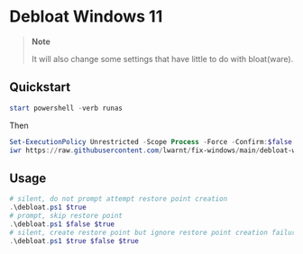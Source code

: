 # Debloat Windows 11

> **Note** 
> 
> It will also change some settings that have little to do with bloat(ware). 

## Quickstart

```Powershell
start powershell -verb runas
```

Then

```Powershell
Set-ExecutionPolicy Unrestricted -Scope Process -Force -Confirm:$false
iwr https://raw.githubusercontent.com/lwarnt/fix-windows/main/debloat-windows11/debloat.ps1 | iex
```

## Usage

```Powershell
# silent, do not prompt attempt restore point creation
.\debloat.ps1 $true
# prompt, skip restore point 
.\debloat.ps1 $false $true
# silent, create restore point but ignore restore point creation failure
.\debloat.ps1 $true $false $true
```
